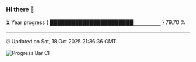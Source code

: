 ### Hi there 👋

⏳ Year progress { ███████████████████████▁▁▁▁▁▁▁ } 79.70 %

---

⏰ Updated on Sat, 18 Oct 2025 21:36:36 GMT

![Progress Bar CI](https://github.com/IshwaranRudhara/GIT-ACTION/workflows/Progress%20Bar%20CI/badge.svg)

